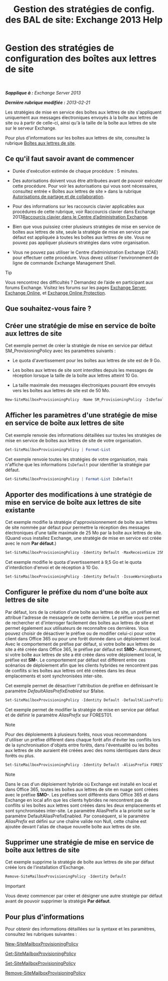 ﻿---
title: 'Gestion des stratégies de config. des BAL de site: Exchange 2013 Help'
TOCTitle: Gestion des stratégies de configuration des boîtes aux lettres de site
ms:assetid: 2f160d1a-a031-461f-8d29-c9cd49ca1645
ms:mtpsurl: https://technet.microsoft.com/fr-fr/library/JJ710340(v=EXCHG.150)
ms:contentKeyID: 50477799
ms.date: 04/24/2018
mtps_version: v=EXCHG.150
ms.translationtype: HT
---

# Gestion des stratégies de configuration des boîtes aux lettres de site

 

_**Sapplique à :** Exchange Server 2013_

_**Dernière rubrique modifiée :** 2013-02-21_

Les stratégies de mise en service des boîtes aux lettres de site s'appliquent uniquement aux messages électroniques envoyés à la boîte aux lettres de site ou à partir de celle-ci, ainsi qu'à la taille de la boîte aux lettres de site sur le serveur Exchange.

Pour plus d'informations sur les boîtes aux lettres de site, consultez la rubrique [Boîtes aux lettres de site](site-mailboxes-exchange-2013-help.md).

## Ce qu'il faut savoir avant de commencer

  - Durée d'exécution estimée de chaque procédure : 5 minutes.

  - Des autorisations doivent vous être attribuées avant de pouvoir exécuter cette procédure. Pour voir les autorisations qui vous sont nécessaires, consultez entrée « Boîtes aux lettres de site » dans la rubrique [Autorisations de partage et de collaboration](sharing-and-collaboration-permissions-exchange-2013-help.md).

  - Pour des informations sur les raccourcis clavier applicables aux procédures de cette rubrique, voir Raccourcis clavier dans Exchange 2013[Raccourcis clavier dans le Centre d’administration Exchange](keyboard-shortcuts-in-the-exchange-admin-center-exchange-online-protection-help.md).

  - Bien que vous puissiez créer plusieurs stratégies de mise en service de boîtes aux lettres de site, seule la stratégie de mise en service par défaut est appliquée à toutes les boîtes aux lettres de site. Vous ne pouvez pas appliquer plusieurs stratégies dans votre organisation.

  - Vous ne pouvez pas utiliser le Centre d’administration Exchange (CAE) pour effectuer cette procédure. Vous devez utiliser l'environnement de ligne de commande Exchange Management Shell.

> [!TIP]
> Vous rencontrez des difficultés ? Demandez de l’aide en participant aux forums Exchange. Visitez les forums sur les pages <a href="https://go.microsoft.com/fwlink/p/?linkid=60612">Exchange Server</a>, <a href="https://go.microsoft.com/fwlink/p/?linkid=267542">Exchange Online</a>, et <a href="https://go.microsoft.com/fwlink/p/?linkid=285351">Exchange Online Protection</a>.


## Que souhaitez-vous faire ?

## Créer une stratégie de mise en service de boîte aux lettres de site

Cet exemple permet de créer la stratégie de mise en service par défaut SM\_ProvisioningPolicy avec les paramètres suivants :

  - Le quota d'avertissement pour les boîtes aux lettres de site est de 9 Go.

  - Les boîtes aux lettres de site sont interdites depuis les messages de réception lorsque la taille de la boîte aux lettres atteint 10 Go.

  - La taille maximale des messages électroniques pouvant être envoyés vers les boîtes aux lettres de site est de 50 Mo.

<!-- end list -->

```powershell
New-SiteMailboxProvisioningPolicy -Name SM_ProvisioningPolicy -IsDefault -IssueWarningQuota 9GB -ProhibitSendReceiveQuota 10GB -MaxReceiveSize 50MB
```

## Afficher les paramètres d'une stratégie de mise en service de boîte aux lettres de site

Cet exemple renvoie des informations détaillées sur toutes les stratégies de mise en service de boîtes aux lettres de site de votre organisation.

```powershell
Get-SiteMailboxProvisioningPolicy | Format-List
```

Cet exemple renvoie toutes les stratégies de votre organisation, mais n'affiche que les informations `IsDefault` pour identifier la stratégie par défaut.

```powershell
Get-SiteMailboxProvisioningPolicy | Format-List IsDefault
```

## Apporter des modifications à une stratégie de mise en service de boîte aux lettres de site existante

Cet exemple modifie la stratégie d'approvisionnement de boîte aux lettres de site nommée par défaut pour permettre la réception des messages électroniques d'une taille maximale de 25 Mo par la boîte aux lettres de site. (Quand vous installez Exchange, une stratégie de mise en service est créée avec le nom **Par défaut**.)

```powershell
Set-SiteMailboxProvisioningPolicy -Identity Default -MaxReceiveSize 25MB
```

Cet exemple modifie le quota d'avertissement à 9,5 Go et le quota d'interdiction d'envoi et de réception à 10 Go.

```powershell
Set-SiteMailboxProvisioningPolicy -Identity Default -IssueWarningQuota 9GB -ProhibitSendReceiveQuota 10GB
```

## Configurer le préfixe du nom d'une boîte aux lettres de site

Par défaut, lors de la création d'une boîte aux lettres de site, un préfixe est attribué l'adresse de messagerie de cette dernière. Le préfixe vous permet de rechercher et d'interroger facilement des boîtes aux lettres de site et permet également aux utilisateurs de reconnaître ces dernières. Vous pouvez choisir de désactiver le préfixe ou de modifier celui-ci pour votre client dans Office 365 ou pour une forêt donnée dans un déploiement local. Avec le comportement de préfixe par défaut, si votre boîte aux lettres de site a été créée dans Office 365, le préfixe par défaut est **SMO-**. Autrement, si votre boîte aux lettres de site a été créée dans votre déploiement local, le préfixe est **SM-**. Le comportement par défaut est différent entre ces scénarios de déploiement afin que les clients hybrides ne rencontrent pas de conflits si les boîtes aux lettres ont été créées dans les deux emplacements et sont synchronisées inter-site.

Cet exemple permet de désactiver l'attribution de préfixe en définissant le paramètre *DefaultAliasPrefixEnabled* sur $false.

```powershell
Set-SiteMailboxProvisioningPolicy -Identity Default -DefaultAliasPrefixEnabled $false -AliasPrefix $null
```

Cet exemple permet de modifier la stratégie de mise en service par défaut et de définir le paramètre *AliasPrefix* sur FOREST01.

> [!NOTE]
> Pour des déploiements à plusieurs forêts, nous vous recommandons d'utiliser un préfixe différent dans chaque forêt afin d'éviter les conflits lors de la synchronisation d'objets entre forêts, dans l'éventualité ou les boîtes aux lettres de site auraient été créées avec des noms identiques dans deux forêts ou plus.


```powershell
Set-SiteMailboxProvisioningPolicy -Identity Default -AliasPrefix FOREST01 -DefaultAliasPrefixEnabled $false
```

> [!NOTE]
> Dans le cas d'un déploiement hybride où Exchange est installé en local et dans Office 365, toutes les boîtes aux lettres de site en nuage sont créées avec le préfixe <strong>SMO-</strong>. Les préfixes sont différents dans Office 365 et dans Exchange en local afin que les clients hybrides ne rencontrent pas de conflits si les boîtes aux lettres sont créées dans les deux emplacements et sont synchronisées inter-site. Le paramètre AliasPrefix a la priorité sur le paramètre DefaultAliasPrefixEnabled. Par conséquent, si le paramètre <em>AliasPrefix</em> est défini sur une chaîne valide non Null, cette chaîne est ajoutée devant l'alias de chaque nouvelle boîte aux lettres de site.


## Supprimer une stratégie de mise en service de boîte aux lettres de site

Cet exemple supprime la stratégie de boîte aux lettres de site par défaut créée lors de l'installation d'Exchange.

```powershell
Remove-SiteMailboxProvisioningPolicy -Identity Default
```

> [!IMPORTANT]
> Vous devez commencer par créer et désigner une autre stratégie par défaut avant de pouvoir supprimer la stratégie <strong>Par défaut</strong>.


## Pour plus d'informations

Pour obtenir des informations détaillées sur la syntaxe et les paramètres, consultez les rubriques suivantes :

[New-SiteMailboxProvisioningPolicy](https://technet.microsoft.com/fr-fr/library/jj218647\(v=exchg.150\))

[Get-SiteMailboxProvisioningPolicy](https://technet.microsoft.com/fr-fr/library/jj218617\(v=exchg.150\))

[Set-SiteMailboxProvisioningPolicy](https://technet.microsoft.com/fr-fr/library/jj218624\(v=exchg.150\))

[Remove-SiteMailboxProvisioningPolicy](https://technet.microsoft.com/fr-fr/library/jj218672\(v=exchg.150\))

